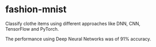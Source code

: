 # fashion-mnist
Classify clothe items using different approaches like DNN, CNN, TensorFlow and PyTorch.

The performance using Deep Neural Networks was of 91% accuracy.
